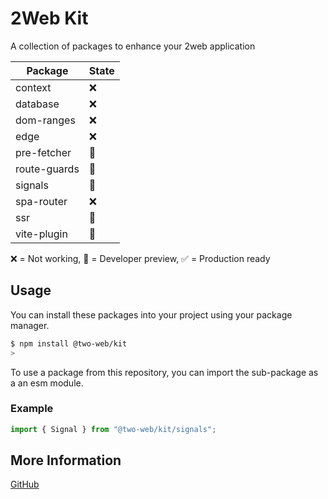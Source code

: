 # 2Web Kit

A collection of packages to enhance your 2web application

| Package      | State |
| ------------ | ----- |
| context      | ❌    |
| database     | ❌    |
| dom-ranges   | ❌    |
| edge         | ❌    |
| pre-fetcher  | 🔧    |
| route-guards | 🔧    |
| signals      | 🔧    |
| spa-router   | ❌    |
| ssr          | 🔧    |
| vite-plugin  | 🔧    |

❌ = Not working, 🔧 = Developer preview, ✅ = Production ready

## Usage

You can install these packages into your project using your package manager.

```sh
$ npm install @two-web/kit
>
```

To use a package from this repository, you can import the sub-package as a an
esm module.

### Example

```js
import { Signal } from "@two-web/kit/signals";
```

## More Information

[GitHub](https://github.com/hudson-newey/2web)
